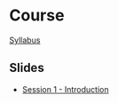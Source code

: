 # Course

[Syllabus](syllabus.html)

## Slides

- [Session 1 - Introduction](session-1/SocConspiracy1_Intro-slides.qmd)


